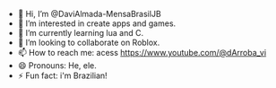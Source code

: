 - 👋 Hi, I’m @DaviAlmada-MensaBrasilJB
- 👀 I’m interested in create apps and games.
- 🌱 I’m currently learning lua and C.
- 💞️ I’m looking to collaborate on Roblox.
- 📫 How to reach me: acess https://www.youtube.com/@dArroba_vi
- 😄 Pronouns: He, ele.
- ⚡ Fun fact: i'm Brazilian!

<!---
DaviAlmada-MensaBrasilJB/DaviAlmada-MensaBrasilJB is a ✨ special ✨ repository because its `README.md` (this file) appears on your GitHub profile.
You can click the Preview link to take a look at your changes.
--->
